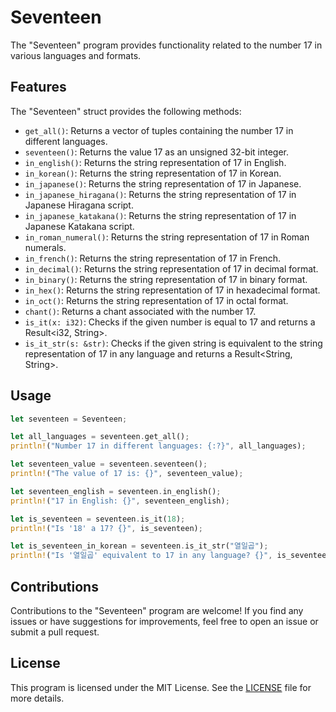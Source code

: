 # Seventeen

The "Seventeen" program provides functionality related to the number 17 in various languages and formats.

## Features

The "Seventeen" struct provides the following methods:

- `get_all()`: Returns a vector of tuples containing the number 17 in different languages.
- `seventeen()`: Returns the value 17 as an unsigned 32-bit integer.
- `in_english()`: Returns the string representation of 17 in English.
- `in_korean()`: Returns the string representation of 17 in Korean.
- `in_japanese()`: Returns the string representation of 17 in Japanese.
- `in_japanese_hiragana()`: Returns the string representation of 17 in Japanese Hiragana script.
- `in_japanese_katakana()`: Returns the string representation of 17 in Japanese Katakana script.
- `in_roman_numeral()`: Returns the string representation of 17 in Roman numerals.
- `in_french()`: Returns the string representation of 17 in French.
- `in_decimal()`: Returns the string representation of 17 in decimal format.
- `in_binary()`: Returns the string representation of 17 in binary format.
- `in_hex()`: Returns the string representation of 17 in hexadecimal format.
- `in_oct()`: Returns the string representation of 17 in octal format.
- `chant()`: Returns a chant associated with the number 17.
- `is_it(x: i32)`: Checks if the given number is equal to 17 and returns a Result<i32, String>.
- `is_it_str(s: &str)`: Checks if the given string is equivalent to the string representation of 17 in any language and returns a Result<String, String>.

## Usage

```rust
let seventeen = Seventeen;

let all_languages = seventeen.get_all();
println!("Number 17 in different languages: {:?}", all_languages);

let seventeen_value = seventeen.seventeen();
println!("The value of 17 is: {}", seventeen_value);

let seventeen_english = seventeen.in_english();
println!("17 in English: {}", seventeen_english);

let is_seventeen = seventeen.is_it(18);
println!("Is '18' a 17? {}", is_seventeen);

let is_seventeen_in_korean = seventeen.is_it_str("열일곱");
println!("Is '열일곱' equivalent to 17 in any language? {}", is_seventeen_in_korean);
```

## Contributions

Contributions to the "Seventeen" program are welcome! If you find any issues or have suggestions for improvements, feel free to open an issue or submit a pull request.

## License

This program is licensed under the MIT License. See the [LICENSE](./LICENSE) file for more details.
